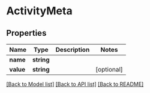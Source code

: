 # ActivityMeta

## Properties
Name | Type | Description | Notes
------------ | ------------- | ------------- | -------------
**name** | **string** |  | 
**value** | **string** |  | [optional] 

[[Back to Model list]](../../README.md#documentation-for-models) [[Back to API list]](../../README.md#documentation-for-api-endpoints) [[Back to README]](../../README.md)

